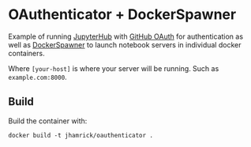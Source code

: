 # OAuthenticator + DockerSpawner

Example of running [JupyterHub](https://github.com/jupyter/jupyterhub) with
[GitHub OAuth](https://developer.github.com/v3/oauth/) for authentication as
well as [DockerSpawner](https://github.com/jupyter/dockerspawner) to launch
notebook servers in individual docker containers.


Where `[your-host]` is where your server will be running. Such as `example.com:8000`.

## Build

Build the container with:

    docker build -t jhamrick/oauthenticator .
